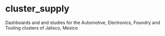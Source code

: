 # cluster_supply
Dashboards and and studies for the Automotive, Electronics, Foundry and Tooling clusters of Jalisco, Mexico
